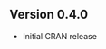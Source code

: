 Version 0.4.0
----------------------------------------------------------------------

- Initial CRAN release

